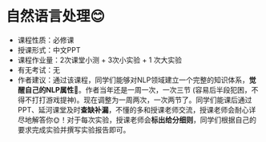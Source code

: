 # 自然语言处理😊

- 课程性质：必修课
- 授课形式：中文PPT
- 课程作业量：2次课堂小测 + 3次小实验 + 1 次大实验
- 有无考试：无
- 作者建议：通过该课程，同学们能够对NLP领域建立一个完整的知识体系，**觉醒自己的NLP属性**🌟。作者当年还是一周一次，一次三节 (容易后半段犯困，不得不打打游戏提神)。现在调整为一周两次，一次两节了。同学们能课后通过PPT、延河课堂及时**查缺补漏**，不懂的多和授课老师交流，授课老师会耐心详尽地解答你🌞！对于每次实验，授课老师会**标出给分细则**，同学们根据自己的要求完成实验并撰写实验报告即可。

